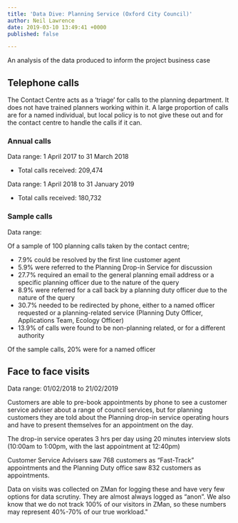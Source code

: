 ```yaml
---
title: 'Data Dive: Planning Service (Oxford City Council)'
author: Neil Lawrence
date: 2019-03-10 13:49:41 +0000
published: false

---
```

An analysis of the data produced to inform the project business case

## Telephone calls

The Contact Centre acts as a ‘triage’ for calls to the planning department. It does not have trained planners working within it. A large proportion of calls are for a named individual, but local policy is to not give these out and for the contact centre to handle the calls if it can. 

### Annual calls

Data range: 1 April 2017 to 31 March 2018

* Total calls received: 209,474

Data range: 1 April 2018 to 31 January 2019

* Total calls received: 180,732

### Sample calls

Data range: 

Of a sample of 100 planning calls taken by the contact centre;

* 7.9% could be resolved by the first line customer agent
* 5.9% were referred to the Planning Drop-in Service for discussion
* 27.7% required an email to the general planning email address or a specific planning officer due to the nature of the query
* 8.9% were referred for a call back by a planning duty officer due to the nature of the query
* 30.7% needed to be redirected by phone, either to a named officer requested or a planning-related service (Planning Duty Officer, Applications Team, Ecology Officer)
* 13.9% of calls were found to be non-planning related, or for a different authority

Of the sample calls, 20% were for a named officer

## Face to face visits

Data range: 01/02/2018 to 21/02/2019

Customers are able to pre-book appointments by phone to see a customer service adviser about a range of council services, but for planning customers they are told about the Planning drop-in service operating hours and have to present themselves for an appointment on the day. 

The drop-in service operates 3 hrs per day using 20 minutes interview slots (10:00am to 1:00pm, with the last appointment at 12:40pm)

Customer Service Advisers saw 768 customers as “Fast-Track” appointments and the Planning Duty office saw 832 customers as appointments.

Data on visits was collected on ZMan for logging these and have very few options for data scrutiny. They are almost always logged as “anon”. We also know that we do not track 100% of our visitors in ZMan, so these numbers may represent 40%-70% of our true workload."